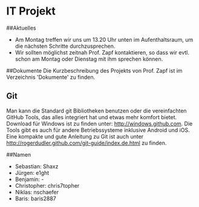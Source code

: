 IT Projekt
===

##Aktuelles
* Am Montag treffen wir uns um 13.20 Uhr unten im Aufenthaltsraum, um die nächsten Schritte durchzusprechen.
* Wir sollten möglichst zeitnah Prof. Zapf kontaktieren, so dass wir evtl. schon am Montag oder Dienstag mit ihm sprechen können.

##Dokumente
Die Kurzbeschreibung des Projekts von Prof. Zapf ist im Verzeichnis 'Dokumente' zu finden.

## Git
Man kann die Standard git Bibliotheken benutzen oder die vereinfachten GitHub Tools, das alles integriert hat und etwas mehr komfort bietet. 
Download für Windows ist zu finden unter: http://windows.github.com. Die Tools gibt es auch für andere Betriebssysteme inklusive Android und iOS.
Eine kompakte und gute Anleitung zu Git ist auch unter http://rogerdudler.github.com/git-guide/index.de.html zu finden. 

##Namen
* Sebastian: Shaxz
* Jürgen: e1ght
* Benjamin: -
* Christopher: chris7topher
* Niklas: nschaefer
* Baris: baris2887
